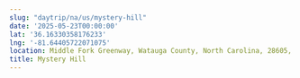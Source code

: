```yaml
---
slug: "daytrip/na/us/mystery-hill"
date: '2025-05-23T00:00:00'
lat: '36.16330358176233'
lng: '-81.64405722071075'
location: Middle Fork Greenway, Watauga County, North Carolina, 28605, United States
title: Mystery Hill
---
```



